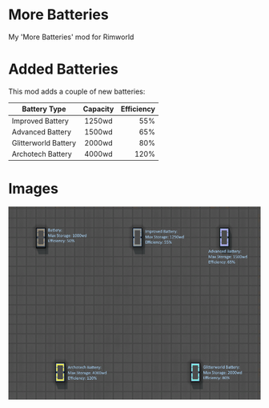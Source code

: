 # More Batteries
My 'More Batteries' mod for Rimworld


# Added Batteries

This mod adds a couple of new batteries:

| Battery Type | Capacity | Efficiency |
| ------------- |:-------------:| -----:|
| Improved Battery | 1250wd | 55% |
| Advanced Battery | 1500wd | 65% |
| Glitterworld Battery | 2000wd | 80% |
| Archotech Battery | 4000wd | 120% |


# Images
![Preview Image](https://raw.githubusercontent.com/Stolij/Rimworld-More_Batteries/master/About/PREVIEW.PNG "Nothing to see here ;)")

